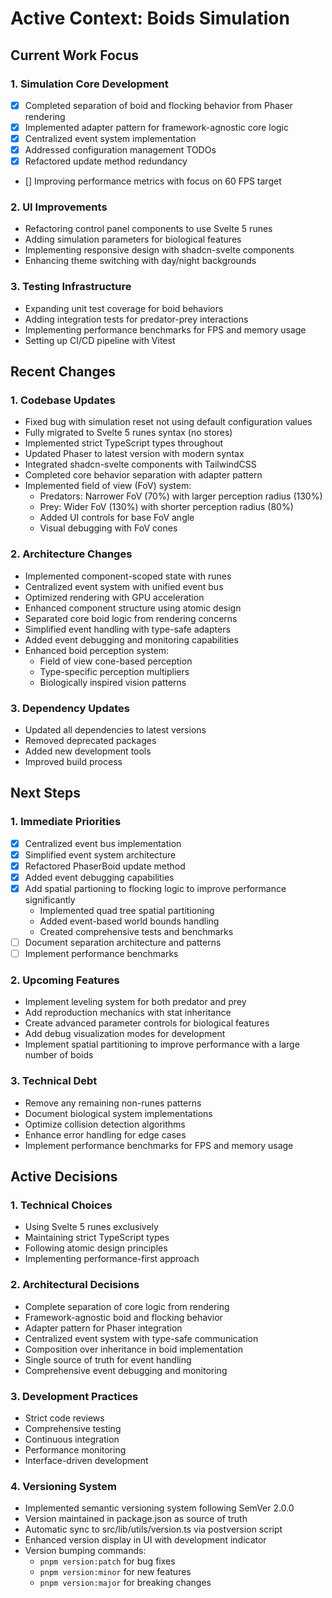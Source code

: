 # Active Context: Boids Simulation

## Current Work Focus

### 1. Simulation Core Development

- [x] Completed separation of boid and flocking behavior from Phaser rendering
- [x] Implemented adapter pattern for framework-agnostic core logic
- [x] Centralized event system implementation
- [x] Addressed configuration management TODOs
- [x] Refactored update method redundancy
- [] Improving performance metrics with focus on 60 FPS target

### 2. UI Improvements

- Refactoring control panel components to use Svelte 5 runes
- Adding simulation parameters for biological features
- Implementing responsive design with shadcn-svelte components
- Enhancing theme switching with day/night backgrounds

### 3. Testing Infrastructure

- Expanding unit test coverage for boid behaviors
- Adding integration tests for predator-prey interactions
- Implementing performance benchmarks for FPS and memory usage
- Setting up CI/CD pipeline with Vitest

## Recent Changes

### 1. Codebase Updates

- Fixed bug with simulation reset not using default configuration values
- Fully migrated to Svelte 5 runes syntax (no stores)
- Implemented strict TypeScript types throughout
- Updated Phaser to latest version with modern syntax
- Integrated shadcn-svelte components with TailwindCSS
- Completed core behavior separation with adapter pattern
- Implemented field of view (FoV) system:
  - Predators: Narrower FoV (70%) with larger perception radius (130%)
  - Prey: Wider FoV (130%) with shorter perception radius (80%)
  - Added UI controls for base FoV angle
  - Visual debugging with FoV cones

### 2. Architecture Changes

- Implemented component-scoped state with runes
- Centralized event system with unified event bus
- Optimized rendering with GPU acceleration
- Enhanced component structure using atomic design
- Separated core boid logic from rendering concerns
- Simplified event handling with type-safe adapters
- Added event debugging and monitoring capabilities
- Enhanced boid perception system:
  - Field of view cone-based perception
  - Type-specific perception multipliers
  - Biologically inspired vision patterns

### 3. Dependency Updates

- Updated all dependencies to latest versions
- Removed deprecated packages
- Added new development tools
- Improved build process

## Next Steps

### 1. Immediate Priorities

- [x] Centralized event bus implementation
- [x] Simplified event system architecture
- [x] Refactored PhaserBoid update method
- [x] Added event debugging capabilities
- [x] Add spatial partioning to flocking logic to improve performance significantly
  - Implemented quad tree spatial partitioning
  - Added event-based world bounds handling
  - Created comprehensive tests and benchmarks
- [ ] Document separation architecture and patterns
- [ ] Implement performance benchmarks

### 2. Upcoming Features

- Implement leveling system for both predator and prey
- Add reproduction mechanics with stat inheritance
- Create advanced parameter controls for biological features
- Add debug visualization modes for development
- Implement spatial partitioning to improve performance with a large number of boids

### 3. Technical Debt

- Remove any remaining non-runes patterns
- Document biological system implementations
- Optimize collision detection algorithms
- Enhance error handling for edge cases
- Implement performance benchmarks for FPS and memory usage

## Active Decisions

### 1. Technical Choices

- Using Svelte 5 runes exclusively
- Maintaining strict TypeScript types
- Following atomic design principles
- Implementing performance-first approach

### 2. Architectural Decisions

- Complete separation of core logic from rendering
- Framework-agnostic boid and flocking behavior
- Adapter pattern for Phaser integration
- Centralized event system with type-safe communication
- Composition over inheritance in boid implementation
- Single source of truth for event handling
- Comprehensive event debugging and monitoring

### 3. Development Practices

- Strict code reviews
- Comprehensive testing
- Continuous integration
- Performance monitoring
- Interface-driven development

### 4. Versioning System

- Implemented semantic versioning system following SemVer 2.0.0
- Version maintained in package.json as source of truth
- Automatic sync to src/lib/utils/version.ts via postversion script
- Enhanced version display in UI with development indicator
- Version bumping commands:
  - `pnpm version:patch` for bug fixes
  - `pnpm version:minor` for new features
  - `pnpm version:major` for breaking changes
